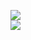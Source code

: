 [![](https://img.shields.io/badge/Made%20With-Github%20Spray-lightgrey.svg?style=for-the-badge&logo=github)](https://github.com/Annihil/github-spray#6059)  
[![](https://i.imgur.com/2DrTn0Z.gif)](https://github.com/Annihil/github-spray)